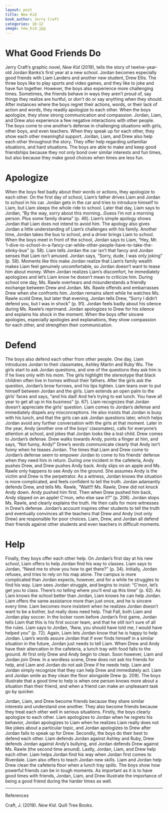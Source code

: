 ```yaml
---
layout: post
title: New Kid
book_author: Jerry Craft
categories: 10-12
image: new_kid.jpg
---
```


# What Good Friends Do

Jerry Craft’s graphic novel, _New Kid_ (2019), tells the story of
twelve-year-old Jordan Banks’s first year at a new school. Jordan becomes
especially good friends with Liam Landers and another new student, Drew Ellis.
The three boys like to play sports and video games, and they like to joke and
have fun together. However, the boys also experience more challenging times.
Sometimes, the friends behave in ways they aren’t proud of, say things they
realize are hurtful, or _don’t_ do or say anything when they should. After
instances where the boys regret their actions, words, or their lack of action
and words, they readily apologize to each other. When the boys apologize, they
show strong communication and compassion. Jordan, Liam, and Drew also experience
a few negative interactions with other people. The boys come to one another’s
defense in challenging situations with girls, other boys, and even teachers.
When they speak up for each other, they show each other meaningful support.
Jordan, Liam, and Drew also help each other throughout the story. They offer
help regarding unfamiliar situations, and hard situations. The boys are able to
make and keep good friendships because they not only bond over similar interests
and fun times, but also because they make good choices when times are less fun.

# Apologize

When the boys feel badly about their words or actions, they apologize to each
other. On the first day of school, Liam’s father drives Liam and Jordan to
school in his car. Jordan gets in the car and tries to introduce himself to
Liam, but Liam sleeps the whole ride to school. Later that day, Liam says to
Jordan, “By the way, sorry about this morning…Guess I’m not a morning person.
Plus some family drama” (p. 46). Liam’s simple apology shows Jordan that Liam
does not intend to avoid him. The apology also gives Jordan a little
understanding of Liam’s challenges with his family. Another time, Jordan takes
the bus to school, and a driver brings Liam to school. When the boys meet in
front of the school, Jordan says to Liam, “Hey, Mr.
‘I-dive-to-school-in-a-fancy-car-while-other-people-have-to-take-the-stinky-bus”
(p. 58). Liam tells Jordan the car isn’t that fancy and Jordan senses that Liam
isn’t amused. Jordan says, “Sorry, dude, I was only joking” (p. 58). Moments
like this make Jordan realize that Liam’s family wealth makes Liam feel
genuinely uncomfortable, so Jordan doesn’t want to tease him about money. When
Jordan realizes Liam’s discomfort, he immediately apologizes and let’s Liam know
he doesn’t mean to criticize him. During school one day, Ms. Rawle overhears and
misunderstands a friendly exchange between Drew and Jordan. Ms. Rawle offends
and embarrasses Drew when she confronts him. Jordan remains silent while he
watches Ms. Rawle scold Drew, but later that evening, Jordan tells Drew, “Sorry
I didn’t defend you, but I was in shock” (p. 91). Jordan feels badly about his
silence during Ms. Rawle’s reprimand. Jordan apologizes to Drew for his silence
and explains his shock in the moment. When the boys offer sincere apologies,
especially apologies and explanations, they show compassion for each other, and
strengthen their communication.

# Defend

The boys also defend each other from other people. One day, Liam introduces
Jordan to their classmates, Ashley Martin and Ruby Wu. The girls start to ask
Jordan questions, and one of the questions they ask him is if he lives only with
his mom. The girls highlight the stereotype that black children often live in
homes without their fathers. After the girls ask the question, Jordan’s brow
furrows, and his lips tighten. Liam leans over to put himself between Jordan and
the girls. Liam extends an open palm to the girls’ faces and says, “and his dad!
And he’s trying to eat lunch. You have all year to get all up in his business”
(p. 67). Liam recognizes that Jordan doesn’t appreciate the girls’ question.
Liam comes to Jordan’s defense and immediately dispels any misconceptions. He
also insists that Jordan is busy with his lunch, and that the girls can ask
Jordan questions later, which helps Jordan avoid any further conversation with
the girls at that moment. Later in the year, Andy (another one of the boys’
classmates), calls for everyone’s attention at school, and jokes that Jordan
looks like a lost child. Drew comes to Jordan’s defense. Drew walks towards
Andy, points a finger at him, and says, “Not funny, Andy!” Drew’s words
communicate clearly that Andy isn’t funny when he teases Jordan. The times that
Liam and Drew come to Jordan’s defense seem to empower Jordan to come to his
friends’ defense when they need him in return. During one incident in the
cafeteria, Andy pushes Drew, and Drew pushes Andy back. Andy slips on an apple
and Ms. Rawle only happens to see Andy on the ground. She assumes Andy is the
victim and Drew is the perpetrator. As a witness, Jordan knows the situation is
more complicated, and feels confident to tell the truth. Jordan adamantly
defends Drew, and tells Ms. Rawle, “Wait!!! Ms. Rawle, Drew did not knock Andy
down. Andy pushed him first. Then when Drew pushed him back, Andy slipped on an
apple! C’mon, who else saw it?” (p. 206). Jordan stops Ms. Rawle, and clearly
explains the truth. He then calls for more witnesses in Drew’s defense. Jordan’s
account inspires other students to tell the truth and eventually convinces all
the teachers that Drew _and_ Andy (not only Drew) are responsible for poor
choices. Liam, Drew, and Jordan all defend their friends against other students
and even teachers in difficult moments.

# Help

Finally, they boys offer each other help. On Jordan’s first day at his new
school, Liam offers to help Jordan find his way to classes. Liam says to Jordan,
“Need me to show you how to get there?” (p. 34). Initially, Jordan refuses, and
tries to rely on his map alone. The campus is more complicated than Jordan
expects, however, and for a while he struggles to find his way. Liam sees Jordan
struggle, and begins to insist: “C’mon, let’s get you to class. There’s no
telling where you’ll end up this time” (p. 62). As Liam knows the school better
than Jordan, Liam knows he can help Jordan. Liam offers the same assistance more
than just once, and he is sincere every time. Liam becomes more insistent when
he realizes Jordan doesn’t want to be a bother, but really does need help. That
Fall, both Liam and Jordan play soccer. In the locker room before Jordan’s first
game, Jordan tells Liam that this is his first soccer team, and that he still
isn’t sure of all the rules. Liam says to Jordan, “Aww, you should have told me,
I would have helped you” (p. 72). Again, Liam lets Jordan know that he is happy
to help Jordan. Liam’s words assure Jordan that if ever finds himself in a
similar situation in the future, Jordan just needs to tell Liam.  When Drew and
Andy have their altercation in the cafeteria, a lunch tray with food falls to
the ground. At first only Drew and Andy begin to clean. Soon however, Liam and
Jordan join Drew. In a wordless scene, Drew does not ask his friends for help,
and Liam and Jordan do not ask Drew if he needs help. Liam and Jordan simply
recognize that they can help Drew and immediately act. Liam and Jordan smile as
they clean the floor alongside Drew (p. 209). The boys illustrate that a good
time to help is when one person knows more about a situation than their friend,
and when a friend can make an unpleasant task go by quicker.

Jordan, Liam, and Drew become friends because they share similar interests and
understand one another. They also become friends because they treat each other
well in serious situations. Firstly, the boys clearly apologize to each other.
Liam apologizes to Jordan when he regrets his behavior, Jordan apologizes to
Liam when he realizes Liam really does not like jokes about a particular topic,
and Jordan apologizes to Drew after Jordan fails to speak up for Drew. Secondly,
the boys do their best to defend each other. Liam defends Jordan against Ashley
and Ruby, Drew defends Jordan against Andy’s bullying, and Jordan defends Drew
against Ms. Rawle (the second time around). Lastly, Jordan, Liam, and Drew help
each other. Liam helps Jordan find his way when Jordan first comes to Riverdale.
Liam also offers to teach Jordan new skills. Liam and Jordan help Drew clean the
cafeteria floor when a lunch tray spills. The boys show how powerful friends can
be in tough moments. As important as it is to have good times with friends,
Jordan, Liam, and Drew illustrate the importance of being a good friend during
the harder times as well.

---
References

Craft, J. (2019). _New Kid_. Quill Tree Books.

